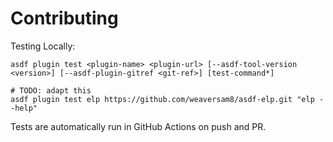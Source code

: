 # Contributing

Testing Locally:

```shell
asdf plugin test <plugin-name> <plugin-url> [--asdf-tool-version <version>] [--asdf-plugin-gitref <git-ref>] [test-command*]

# TODO: adapt this
asdf plugin test elp https://github.com/weaversam8/asdf-elp.git "elp --help"
```

Tests are automatically run in GitHub Actions on push and PR.
